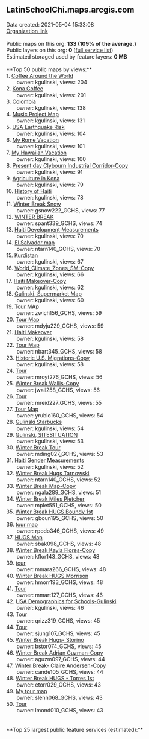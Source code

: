<h2>LatinSchoolChi.maps.arcgis.com</h2> Data created: 2021-05-04 15:33:08 <br /><a target='new' href='https://LatinSchoolChi.maps.arcgis.com'>Organization link</a><br /><br />Public maps on this org: <b>133 (109% of the average.)</b><br />Public layers on this org: <b>0 </b>(<a target='new' href='https://services.arcgis.com/jQxAuLdCbnc4kuqO/ArcGIS/rest/services'>full service list</a>)<br />Estimated storaged used by feature layers: <b>0 MB</b><br /><br />**Top 50 public maps by views:**<br />  1. <a target='new' href='https://www.arcgis.com/home/item.html?id=a3713e316cd848228267c19989043773'>Coffee Around the World</a> <br />  &nbsp;&nbsp;&nbsp;&nbsp; &nbsp;&nbsp;owner: kgulinski, views: 204<br />  2. <a target='new' href='https://www.arcgis.com/home/item.html?id=5454f0e02c694bd8aa4df2668299c127'>Kona Coffee</a> <br />  &nbsp;&nbsp;&nbsp;&nbsp; &nbsp;&nbsp;owner: kgulinski, views: 201<br />  3. <a target='new' href='https://www.arcgis.com/home/item.html?id=ba5744d7a938440391142c907eb3ea14'>Colombia</a> <br />  &nbsp;&nbsp;&nbsp;&nbsp; &nbsp;&nbsp;owner: kgulinski, views: 138<br />  4. <a target='new' href='https://www.arcgis.com/home/item.html?id=46bf88969ad84ed8b42207023d6a19c6'>Music Project Map</a> <br />  &nbsp;&nbsp;&nbsp;&nbsp; &nbsp;&nbsp;owner: kgulinski, views: 131<br />  5. <a target='new' href='https://www.arcgis.com/home/item.html?id=2fb697a767ae4a9aa16caf9f329d8316'>USA Earthquake Risk</a> <br />  &nbsp;&nbsp;&nbsp;&nbsp; &nbsp;&nbsp;owner: kgulinski, views: 104<br />  6. <a target='new' href='https://www.arcgis.com/home/item.html?id=3f77c901552d46a78b7fc98d1a93e9c5'>My Rome Vacation</a> <br />  &nbsp;&nbsp;&nbsp;&nbsp; &nbsp;&nbsp;owner: kgulinski, views: 101<br />  7. <a target='new' href='https://www.arcgis.com/home/item.html?id=59bb44e77a0043abbcce4aa33a4797ed'>My Hawaiian Vacation</a> <br />  &nbsp;&nbsp;&nbsp;&nbsp; &nbsp;&nbsp;owner: kgulinski, views: 100<br />  8. <a target='new' href='https://www.arcgis.com/home/item.html?id=b1d0b99e57a740d2a3f9d2c4e140a592'>Present day Clybourn Industrial Corridor-Copy</a> <br />  &nbsp;&nbsp;&nbsp;&nbsp; &nbsp;&nbsp;owner: kgulinski, views: 91<br />  9. <a target='new' href='https://www.arcgis.com/home/item.html?id=1936a1113be045488248ead64e976a31'>Agriculture in Kona</a> <br />  &nbsp;&nbsp;&nbsp;&nbsp; &nbsp;&nbsp;owner: kgulinski, views: 79<br />  10. <a target='new' href='https://www.arcgis.com/home/item.html?id=4b96ab8a27e04604884a602c02d016de'>History of Haiti</a> <br />  &nbsp;&nbsp;&nbsp;&nbsp; &nbsp;&nbsp;owner: kgulinski, views: 78<br />  11. <a target='new' href='https://www.arcgis.com/home/item.html?id=559659fe64fc4d249b2813f8d4990c85'>Winter Break Snow</a> <br />  &nbsp;&nbsp;&nbsp;&nbsp; &nbsp;&nbsp;owner: gsnow222_GCHS, views: 77<br />  12. <a target='new' href='https://www.arcgis.com/home/item.html?id=1b609b1e77454a0aaa26b022bb4e8d69'>WINTER BREAK</a> <br />  &nbsp;&nbsp;&nbsp;&nbsp; &nbsp;&nbsp;owner: spant339_GCHS, views: 74<br />  13. <a target='new' href='https://www.arcgis.com/home/item.html?id=c6cfb078efa14a469edd363111195633'>Haiti Development Measurements</a> <br />  &nbsp;&nbsp;&nbsp;&nbsp; &nbsp;&nbsp;owner: kgulinski, views: 70<br />  14. <a target='new' href='https://www.arcgis.com/home/item.html?id=7a7612aa4dc44ad2adbb6b5bfa0e8d82'>El Salvador map</a> <br />  &nbsp;&nbsp;&nbsp;&nbsp; &nbsp;&nbsp;owner: ntarn140_GCHS, views: 70<br />  15. <a target='new' href='https://www.arcgis.com/home/item.html?id=5fef4302c8e6485fb09efd5d69e0a469'>Kurdistan</a> <br />  &nbsp;&nbsp;&nbsp;&nbsp; &nbsp;&nbsp;owner: kgulinski, views: 67<br />  16. <a target='new' href='https://www.arcgis.com/home/item.html?id=bcb240b19f294aefb40f1a66177e5174'>World_Climate_Zones_SM-Copy</a> <br />  &nbsp;&nbsp;&nbsp;&nbsp; &nbsp;&nbsp;owner: kgulinski, views: 66<br />  17. <a target='new' href='https://www.arcgis.com/home/item.html?id=dfc2216eb0aa4dbfbbc180268fa5f1ea'>Haiti Makeover-Copy</a> <br />  &nbsp;&nbsp;&nbsp;&nbsp; &nbsp;&nbsp;owner: kgulinski, views: 62<br />  18. <a target='new' href='https://www.arcgis.com/home/item.html?id=221ac824601a464d8566043bd3a4c441'>Gulinski, Supermarket Map</a> <br />  &nbsp;&nbsp;&nbsp;&nbsp; &nbsp;&nbsp;owner: kgulinski, views: 60<br />  19. <a target='new' href='https://www.arcgis.com/home/item.html?id=7bd04d8f36544fb19ac034098b60d9c5'>Tour MAp</a> <br />  &nbsp;&nbsp;&nbsp;&nbsp; &nbsp;&nbsp;owner: zwich156_GCHS, views: 59<br />  20. <a target='new' href='https://www.arcgis.com/home/item.html?id=c4e4e90d1c6d4a85b4708fe679370fa5'>Tour Map</a> <br />  &nbsp;&nbsp;&nbsp;&nbsp; &nbsp;&nbsp;owner: mdyju229_GCHS, views: 59<br />  21. <a target='new' href='https://www.arcgis.com/home/item.html?id=f75d4b72ad5547b596a5bbf8e00277d2'>Haiti Makeover</a> <br />  &nbsp;&nbsp;&nbsp;&nbsp; &nbsp;&nbsp;owner: kgulinski, views: 58<br />  22. <a target='new' href='https://www.arcgis.com/home/item.html?id=6d8844150f9d473b9a25775be0c1a8c5'>Tour Map</a> <br />  &nbsp;&nbsp;&nbsp;&nbsp; &nbsp;&nbsp;owner: nbart345_GCHS, views: 58<br />  23. <a target='new' href='https://www.arcgis.com/home/item.html?id=19e0a366019b49cbbe87a14c0ea4e0a6'>Historic U.S. Migrations-Copy</a> <br />  &nbsp;&nbsp;&nbsp;&nbsp; &nbsp;&nbsp;owner: kgulinski, views: 58<br />  24. <a target='new' href='https://www.arcgis.com/home/item.html?id=c1395eead5934b3c9523cb123a725f50'>Tour</a> <br />  &nbsp;&nbsp;&nbsp;&nbsp; &nbsp;&nbsp;owner: mroyt276_GCHS, views: 56<br />  25. <a target='new' href='https://www.arcgis.com/home/item.html?id=cee2294b4ef54d15bc3107d1ae48efac'>Winter Break Wallis-Copy</a> <br />  &nbsp;&nbsp;&nbsp;&nbsp; &nbsp;&nbsp;owner: jwall258_GCHS, views: 56<br />  26. <a target='new' href='https://www.arcgis.com/home/item.html?id=fee8ed82316f483a92cbe75a03ad68d6'>Tour</a> <br />  &nbsp;&nbsp;&nbsp;&nbsp; &nbsp;&nbsp;owner: mreid227_GCHS, views: 55<br />  27. <a target='new' href='https://www.arcgis.com/home/item.html?id=27c993d9bca24ccc80b01c662de72538'>Tour Map</a> <br />  &nbsp;&nbsp;&nbsp;&nbsp; &nbsp;&nbsp;owner: yrubio160_GCHS, views: 54<br />  28. <a target='new' href='https://www.arcgis.com/home/item.html?id=1d553ab626cc4bd498228304fe5c291d'>Gulinski Starbucks</a> <br />  &nbsp;&nbsp;&nbsp;&nbsp; &nbsp;&nbsp;owner: kgulinski, views: 54<br />  29. <a target='new' href='https://www.arcgis.com/home/item.html?id=679c187a54184b08aeaff4c2720becbf'>Gulinski, SITESITUATION</a> <br />  &nbsp;&nbsp;&nbsp;&nbsp; &nbsp;&nbsp;owner: kgulinski, views: 53<br />  30. <a target='new' href='https://www.arcgis.com/home/item.html?id=d079a358922a4f79a3db8336bb872337'>Winter Break Tour</a> <br />  &nbsp;&nbsp;&nbsp;&nbsp; &nbsp;&nbsp;owner: mding027_GCHS, views: 53<br />  31. <a target='new' href='https://www.arcgis.com/home/item.html?id=9c903195ca5a4ab3aca140c4d012b666'>Haiti Gender Measurements</a> <br />  &nbsp;&nbsp;&nbsp;&nbsp; &nbsp;&nbsp;owner: kgulinski, views: 52<br />  32. <a target='new' href='https://www.arcgis.com/home/item.html?id=abd67adc7ab64e70a0251029f2795948'>Winter Break Hugs Tarnowski</a> <br />  &nbsp;&nbsp;&nbsp;&nbsp; &nbsp;&nbsp;owner: ntarn140_GCHS, views: 52<br />  33. <a target='new' href='https://www.arcgis.com/home/item.html?id=4a8bdcc851d145fbb17576245b52099c'>Winter Break Map-Copy</a> <br />  &nbsp;&nbsp;&nbsp;&nbsp; &nbsp;&nbsp;owner: ngala289_GCHS, views: 51<br />  34. <a target='new' href='https://www.arcgis.com/home/item.html?id=e1c5150497de4aa0a130fcd653be837b'>Winter Break Miles Pletcher</a> <br />  &nbsp;&nbsp;&nbsp;&nbsp; &nbsp;&nbsp;owner: mplet551_GCHS, views: 50<br />  35. <a target='new' href='https://www.arcgis.com/home/item.html?id=88fa49b0669f445aa3ab402f57e81929'>Winter Break HUGS Boundy 1st</a> <br />  &nbsp;&nbsp;&nbsp;&nbsp; &nbsp;&nbsp;owner: gboun195_GCHS, views: 50<br />  36. <a target='new' href='https://www.arcgis.com/home/item.html?id=005cdf1f3fc64251939aaecd1a41793d'>tour map</a> <br />  &nbsp;&nbsp;&nbsp;&nbsp; &nbsp;&nbsp;owner: rpodo346_GCHS, views: 49<br />  37. <a target='new' href='https://www.arcgis.com/home/item.html?id=61ed828ffd9744c29c9aa570889dbb5c'>HUGS Map</a> <br />  &nbsp;&nbsp;&nbsp;&nbsp; &nbsp;&nbsp;owner: sbak098_GCHS, views: 48<br />  38. <a target='new' href='https://www.arcgis.com/home/item.html?id=c775b668b8034e639e6e94632c8aa0ef'>Winter Break Kayla Flores-Copy</a> <br />  &nbsp;&nbsp;&nbsp;&nbsp; &nbsp;&nbsp;owner: kflor143_GCHS, views: 48<br />  39. <a target='new' href='https://www.arcgis.com/home/item.html?id=0440d2369b8c4690b695aad8f114a2b0'>tour</a> <br />  &nbsp;&nbsp;&nbsp;&nbsp; &nbsp;&nbsp;owner: mmara266_GCHS, views: 48<br />  40. <a target='new' href='https://www.arcgis.com/home/item.html?id=e9d8a634b4a84e5b9a611250c287125c'>Winter Break HUGS Morrison</a> <br />  &nbsp;&nbsp;&nbsp;&nbsp; &nbsp;&nbsp;owner: hmorr193_GCHS, views: 48<br />  41. <a target='new' href='https://www.arcgis.com/home/item.html?id=636761d3862c4355a17660f2dd3e358c'>Tour</a> <br />  &nbsp;&nbsp;&nbsp;&nbsp; &nbsp;&nbsp;owner: mmart127_GCHS, views: 46<br />  42. <a target='new' href='https://www.arcgis.com/home/item.html?id=2f21d9a1340840f08b361aa5af8d4db7'>USA Demographics for Schools-Gulinski</a> <br />  &nbsp;&nbsp;&nbsp;&nbsp; &nbsp;&nbsp;owner: kgulinski, views: 46<br />  43. <a target='new' href='https://www.arcgis.com/home/item.html?id=245f13ff6fbe4e2f81a2ddf2942031f8'>Tour</a> <br />  &nbsp;&nbsp;&nbsp;&nbsp; &nbsp;&nbsp;owner: qrizz319_GCHS, views: 45<br />  44. <a target='new' href='https://www.arcgis.com/home/item.html?id=c77762c3d8ab4ec78ee18c0c65c39408'>Tour</a> <br />  &nbsp;&nbsp;&nbsp;&nbsp; &nbsp;&nbsp;owner: sjung107_GCHS, views: 45<br />  45. <a target='new' href='https://www.arcgis.com/home/item.html?id=8639f9651acf472095679774405a02ee'>Winter Break Hugs- Storino</a> <br />  &nbsp;&nbsp;&nbsp;&nbsp; &nbsp;&nbsp;owner: bstor074_GCHS, views: 45<br />  46. <a target='new' href='https://www.arcgis.com/home/item.html?id=3c9a1d0712744f9c9c1536c2fb87ec31'>Winter Break Adrian Guzman-Copy</a> <br />  &nbsp;&nbsp;&nbsp;&nbsp; &nbsp;&nbsp;owner: aguzm097_GCHS, views: 44<br />  47. <a target='new' href='https://www.arcgis.com/home/item.html?id=7d1e84002f7942e6a3b3b02e30aa39a6'>Winter Break- Claire Andersen-Copy</a> <br />  &nbsp;&nbsp;&nbsp;&nbsp; &nbsp;&nbsp;owner: cande105_GCHS, views: 44<br />  48. <a target='new' href='https://www.arcgis.com/home/item.html?id=f18eeda17cf1446297b0d7801d1035d5'>Winter Break HUGS - Torres 1st</a> <br />  &nbsp;&nbsp;&nbsp;&nbsp; &nbsp;&nbsp;owner: etorr029_GCHS, views: 43<br />  49. <a target='new' href='https://www.arcgis.com/home/item.html?id=53c1174269f1490593136a65def1ff7a'>My tour map</a> <br />  &nbsp;&nbsp;&nbsp;&nbsp; &nbsp;&nbsp;owner: slenn068_GCHS, views: 43<br />  50. <a target='new' href='https://www.arcgis.com/home/item.html?id=bace9b8f03324325911ebd94cf397f2d'>Tour</a> <br />  &nbsp;&nbsp;&nbsp;&nbsp; &nbsp;&nbsp;owner: lmond010_GCHS, views: 43<br /><br /><br />**Top 25 largest public feature services (estimated):**<br />